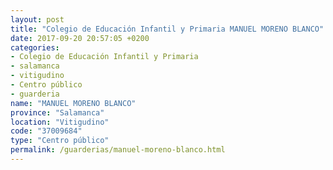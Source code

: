 ```yaml
---
layout: post
title: "Colegio de Educación Infantil y Primaria MANUEL MORENO BLANCO"
date: 2017-09-20 20:57:05 +0200
categories:
- Colegio de Educación Infantil y Primaria
- salamanca
- vitigudino
- Centro público
- guarderia
name: "MANUEL MORENO BLANCO"
province: "Salamanca"
location: "Vitigudino"
code: "37009684"
type: "Centro público"
permalink: /guarderias/manuel-moreno-blanco.html
---
```

